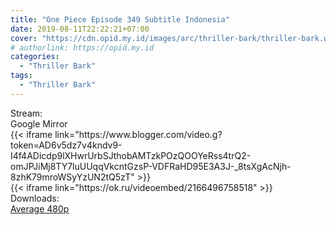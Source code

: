 ```yaml
---
title: "One Piece Episode 349 Subtitle Indonesia"
date: 2019-08-11T22:22:21+07:00
cover: "https://cdn.opid.my.id/images/arc/thriller-bark/thriller-bark.webp" # Optional, cover
# authorlink: https://opid.my.id
categories:
  - "Thriller Bark"
tags:
  - "Thriller Bark"
---
```

<div class="ui menu violet borderless inverted">
  <div class="header item active">
        Stream:
    </div>
  <a class="active item" data-tab="google">
    <i class="google drive icon"></i> Google
  </a>
  <a class="item nounderline" data-tab="mirror">
    <i class="odnoklassniki icon"></i> Mirror
  </a>
</div>
<div class="ui bottom attached tab segment active" style="border:0 !important;" data-tab="google">
{{< iframe link="https://www.blogger.com/video.g?token=AD6v5dz7v4kndv9-I4f4ADicdp9lXHwrUrbSJthobAMTzkPOzQOOYeRss4trQ2-omJPJiMj8TY7luUUqqVkcntGzsP-VDFRaHD95E3A3J-_8tsXgAcNjh-8zhK79mroWSyYzUN2tQ5zT" >}}
</div>
<div class="ui bottom attached tab segment" style="border:0 !important;" data-tab="mirror">
{{< iframe link="https://ok.ru/videoembed/2166496758518" >}}
</div>
<div class="ui menu violet borderless inverted">
  <div class="header item active">
        Downloads:
    </div>
  <a class="item nounderline" href="https://ouo.io/oqKGUE" target="_blank" rel="dofollow"><i class="google drive icon"></i>
    Average 480p</a>
</div>